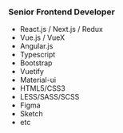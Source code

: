 ### Senior Frontend Developer

- React.js / Next.js / Redux
- Vue.js / VueX
- Angular.js
- Typescript
- Bootstrap
- Vuetify
- Material-ui
- HTML5/CSS3
- LESS/SASS/SCSS
- Figma
- Sketch
- etc

